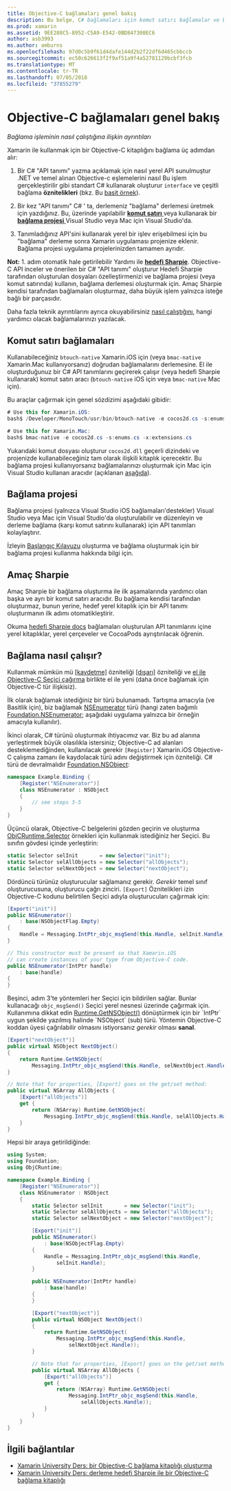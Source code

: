 ```yaml
---
title: Objective-C bağlamaları genel bakış
description: Bu belge, C# bağlamaları için komut satırı bağlamalar ve bağlama projeleri hedefi Sharpie dahil olmak üzere, Objective-C kodunu oluşturmak için farklı yollarına genel bakış sağlar. Bağlamanın nasıl çalıştığı açıklanır.
ms.prod: xamarin
ms.assetid: 9EE288C5-8952-C5A9-E542-0BD847300EC6
author: asb3993
ms.author: amburns
ms.openlocfilehash: 97d0c5b9f61d4dafe144d2b2f22df6d465cbbccb
ms.sourcegitcommit: ec50c626613f2f9af51a9f4a52781129bcbf3fcb
ms.translationtype: MT
ms.contentlocale: tr-TR
ms.lasthandoff: 07/05/2018
ms.locfileid: "37855279"
---
```

# <a name="overview-of-objective-c-bindings"></a>Objective-C bağlamaları genel bakış

_Bağlama işleminin nasıl çalıştığına ilişkin ayrıntıları_

Xamarin ile kullanmak için bir Objective-C kitaplığını bağlama üç adımdan alır:

1. Bir C# "API tanımı" yazma açıklamak için nasıl yerel API sunulmuştur .NET ve temel alınan Objective-c eşlemelerini nasıl Bu işlem gerçekleştirilir gibi standart C# kullanarak oluşturur `interface` ve çeşitli bağlama **öznitelikleri** (bkz. Bu [basit örnek](~/cross-platform/macios/binding/objective-c-libraries.md#Binding_an_API)).

2. Bir kez "API tanımı" C# ' ta, derlemeniz "bağlama" derlemesi üretmek için yazdığınız. Bu, üzerinde yapılabilir [ **komut satırı** ](#commandline) veya kullanarak bir [ **bağlama projesi** ](#bindingproject) Visual Studio veya Mac için Visual Studio'da.

3. Tanımladığınız API'sini kullanarak yerel bir işlev erişebilmesi için bu "bağlama" derleme sonra Xamarin uygulaması projenize eklenir.
  Bağlama projesi uygulama projelerinizden tamamen ayrıdır.

**Not:** 1. adım otomatik hale getirilebilir Yardımı ile [ **hedefi Sharpie**](#objectivesharpie). Objective-C API inceler ve önerilen bir C# "API tanımı" oluşturur Hedefi Sharpie tarafından oluşturulan dosyaları özelleştirmenizi ve bağlama projesi (veya komut satırında) kullanın, bağlama derlemesi oluşturmak için. Amaç Sharpie kendisi tarafından bağlamaları oluşturmaz, daha büyük işlem yalnızca isteğe bağlı bir parçasıdır.

Daha fazla teknik ayrıntılarını ayrıca okuyabilirsiniz [nasıl çalıştığını](#howitworks), hangi yardımcı olacak bağlamalarınızı yazılacak.

<a name="Command_Line_Bindings" /><a name="commandline" />

## <a name="command-line-bindings"></a>Komut satırı bağlamaları

Kullanabileceğiniz `btouch-native` Xamarin.iOS için (veya `bmac-native` Xamarin.Mac kullanıyorsanız) doğrudan bağlamalarını derlemesine. El ile oluşturduğunuz bir C# API tanımlarını geçirerek çalışır (veya hedefi Sharpie kullanarak) komut satırı aracı (`btouch-native` iOS için veya `bmac-native` Mac için).


Bu araçlar çağırmak için genel sözdizimi aşağıdaki gibidir:

```csharp
# Use this for Xamarin.iOS:
bash$ /Developer/MonoTouch/usr/bin/btouch-native -e cocos2d.cs -s:enums.cs -x:extensions.cs
```

```csharp
# Use this for Xamarin.Mac:
bash$ bmac-native -e cocos2d.cs -s:enums.cs -x:extensions.cs
```

Yukarıdaki komut dosyası oluşturur `cocos2d.dll` geçerli dizindeki ve projenizde kullanabileceğiniz tam olarak ilişkili kitaplık içerecektir. Bu bağlama projesi kullanıyorsanız bağlamalarınızı oluşturmak için Mac için Visual Studio kullanan aracıdır (açıklanan [aşağıda](#bindingproject)).


<a name="bindingproject" />

## <a name="binding-project"></a>Bağlama projesi

Bağlama projesi (yalnızca Visual Studio iOS bağlamaları'destekler) Visual Studio veya Mac için Visual Studio'da oluşturulabilir ve düzenleyin ve derleme bağlama (karşı komut satırını kullanarak) için API tanımları kolaylaştırır.

İzleyin [Başlangıç Kılavuzu](~/cross-platform/macios/binding/objective-c-libraries.md#Getting_Started) oluşturma ve bağlama oluşturmak için bir bağlama projesi kullanma hakkında bilgi için.

<a name="objectivesharpie" />

## <a name="objective-sharpie"></a>Amaç Sharpie

Amaç Sharpie bir bağlama oluşturma ile ilk aşamalarında yardımcı olan başka ve ayrı bir komut satırı aracıdır. Bu bağlama kendisi tarafından oluşturmaz, bunun yerine, hedef yerel kitaplık için bir API tanımı oluşturmanın ilk adımı otomatikleştirir.

Okuma [hedefi Sharpie docs](~/cross-platform/macios/binding/objective-sharpie/index.md) bağlamaları oluşturulan API tanımlarını içine yerel kitaplıklar, yerel çerçeveler ve CocoaPods ayrıştırılacak öğrenin.

<a name="howitworks" />

## <a name="how-binding-works"></a>Bağlama nasıl çalışır?

Kullanmak mümkün mü [[kaydetme]](https://developer.xamarin.com/api/type/Foundation.RegisterAttribute/) özniteliği [[dışarı]](https://developer.xamarin.com/api/type/Foundation.ExportAttribute/) özniteliği ve [el ile Objective-C Seçici çağırma](~/ios/internals/objective-c-selectors.md) birlikte el ile yeni (daha önce bağlamak için Objective-C tür ilişkisiz).

İlk olarak bağlamak istediğiniz bir türü bulunamadı. Tartışma amacıyla (ve Basitlik için), biz bağlamak [NSEnumerator](http://developer.apple.com/iphone/library/documentation/Cocoa/Reference/Foundation/Classes/NSEnumerator_Class/Reference/Reference.html) türü (hangi zaten bağımlı [Foundation.NSEnumerator](https://developer.xamarin.com/api/type/Foundation.NSEnumerator/); aşağıdaki uygulama yalnızca bir örneğin amacıyla kullanılır).

İkinci olarak, C# türünü oluşturmak ihtiyacımız var. Biz bu ad alanına yerleştirmek büyük olasılıkla istersiniz; Objective-C ad alanları desteklemediğinden, kullanılacak gerekir `[Register]` Xamarin.iOS Objective-C çalışma zamanı ile kaydolacak türü adını değiştirmek için özniteliği. C# türü de devralmalıdır [Foundation.NSObject](https://developer.xamarin.com/api/type/Foundation.NSObject/):

```csharp
namespace Example.Binding {
    [Register("NSEnumerator")]
    class NSEnumerator : NSObject
    {
        // see steps 3-5
    }
}
```

Üçüncü olarak, Objective-C belgelerini gözden geçirin ve oluşturma [ObjCRuntime.Selector](https://developer.xamarin.com/api/type/ObjCRuntime.Selector/) örnekleri için kullanmak istediğiniz her Seçici. Bu sınıfın gövdesi içinde yerleştirin:

```csharp
static Selector selInit       = new Selector("init");
static Selector selAllObjects = new Selector("allObjects");
static Selector selNextObject = new Selector("nextObject");
```

Dördüncü türünüz oluşturucular sağlamanız gerekir. *Gerekir* temel sınıf oluşturucusuna, oluşturucu çağrı zinciri. `[Export]` Öznitelikleri izin Objective-C kodunu belirtilen Seçici adıyla oluşturucuları çağırmak için:

```csharp
[Export("init")]
public NSEnumerator()
    : base(NSObjectFlag.Empty)
{
    Handle = Messaging.IntPtr_objc_msgSend(this.Handle, selInit.Handle);
}
```

```csharp
// This constructor must be present so that Xamarin.iOS
// can create instances of your type from Objective-C code.
public NSEnumerator(IntPtr handle)
    : base(handle)
{
}
```

Beşinci, adım 3'te yöntemleri her Seçici için bildirilen sağlar. Bunlar kullanacağı `objc_msgSend()` Seçici yerel nesnesi üzerinde çağırmak için. Kullanımına dikkat edin [Runtime.GetNSObject()](https://developer.xamarin.com/api/member/ObjCRuntime.Runtime.GetNSObject/(System.IntPtr)) dönüştürmek için bir `IntPtr` uygun şekilde yazılmış halinde `NSObject` (sub) türü. Yöntemin Objective-C koddan üyesi çağrılabilir olmasını istiyorsanız *gerekir* olması **sanal**.

```csharp
[Export("nextObject")]
public virtual NSObject NextObject()
{
    return Runtime.GetNSObject(
        Messaging.IntPtr_objc_msgSend(this.Handle, selNextObject.Handle));
}
```

```csharp
// Note that for properties, [Export] goes on the get/set method:
public virtual NSArray AllObjects {
    [Export("allObjects")]
    get {
        return (NSArray) Runtime.GetNSObject(
            Messaging.IntPtr_objc_msgSend(this.Handle, selAllObjects.Handle));
    }
}
```

Hepsi bir araya getirildiğinde:

```csharp
using System;
using Foundation;
using ObjCRuntime;

namespace Example.Binding {
    [Register("NSEnumerator")]
    class NSEnumerator : NSObject
    {
        static Selector selInit       = new Selector("init");
        static Selector selAllObjects = new Selector("allObjects");
        static Selector selNextObject = new Selector("nextObject");

        [Export("init")]
        public NSEnumerator()
            : base(NSObjectFlag.Empty)
        {
            Handle = Messaging.IntPtr_objc_msgSend(this.Handle,
                selInit.Handle);
        }

        public NSEnumerator(IntPtr handle)
            : base(handle)
        {
        }

        [Export("nextObject")]
        public virtual NSObject NextObject()
        {
            return Runtime.GetNSObject(
                Messaging.IntPtr_objc_msgSend(this.Handle,
                    selNextObject.Handle));
        }

        // Note that for properties, [Export] goes on the get/set method:
        public virtual NSArray AllObjects {
            [Export("allObjects")]
            get {
                return (NSArray) Runtime.GetNSObject(
                    Messaging.IntPtr_objc_msgSend(this.Handle,
                        selAllObjects.Handle));
            }
        }
    }
}
```

## <a name="related-links"></a>İlgili bağlantılar

- [Xamarin University Ders: bir Objective-C bağlama kitaplığı oluşturma](https://university.xamarin.com/classes/track/all#building-an-objective-c-bindings-library)
- [Xamarin University Ders: derleme hedefi Sharpie ile bir Objective-C bağlama kitaplığı](https://university.xamarin.com/classes/track/all#build-an-objective-c-bindings-library-with-objective-sharpie)